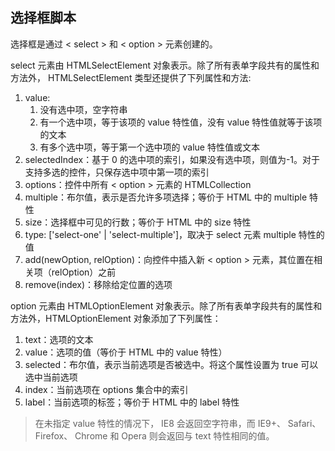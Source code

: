 ## 选择框脚本

选择框是通过 < select > 和 < option > 元素创建的。

select 元素由 HTMLSelectElement 对象表示。除了所有表单字段共有的属性和方法外， HTMLSelectElement 类型还提供了下列属性和方法:

1. value: 
    1. 没有选中项，空字符串
    2. 有一个选中项，等于该项的 value 特性值，没有 value 特性值就等于该项的文本
    3. 有多个选中项，等于第一个选中项的 value 特性值或文本
2. selectedIndex：基于 0 的选中项的索引，如果没有选中项，则值为-1。对于支持多选的控件，只保存选中项中第一项的索引
3. options：控件中所有 < option > 元素的 HTMLCollection
4. multiple：布尔值，表示是否允许多项选择；等价于 HTML 中的 multiple 特性
5. size：选择框中可见的行数；等价于 HTML 中的 size 特性
6. type: ['select-one' | 'select-multiple']，取决于 select 元素 multiple 特性的值
7. add(newOption, relOption)：向控件中插入新 < option > 元素，其位置在相关项（relOption）之前
8. remove(index)：移除给定位置的选项

option 元素由 HTMLOptionElement 对象表示。除了所有表单字段共有的属性和方法外，HTMLOptionElement 对象添加了下列属性：

1. text：选项的文本
2. value：选项的值（等价于 HTML 中的 value 特性）
3. selected：布尔值，表示当前选项是否被选中。将这个属性设置为 true 可以选中当前选项
4. index：当前选项在 options 集合中的索引
5. label：当前选项的标签；等价于 HTML 中的 label 特性

> 在未指定 value 特性的情况下， IE8 会返回空字符串，而 IE9+、 Safari、 Firefox、 Chrome 和 Opera 则会返回与 text 特性相同的值。